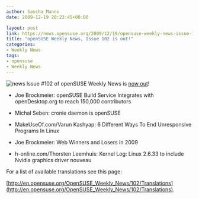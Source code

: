 ```yaml
---
author: Sascha Manns
date: 2009-12-19 20:23:45+00:00

layout: post
link: https://news.opensuse.org/2009/12/19/opensuse-weekly-news-issue-102-is-out/
title: "openSUSE Weekly News, Issue 102 is out!"
categories:
- Weekly News
tags:
- opensuse
- Weekly News
---
```


![news](http://static.opensuse.org/images/knewsticker.png) Issue #102 of openSUSE Weekly News is [now out](http://en.opensuse.org/OpenSUSE_Weekly_News/102)!




	
  * Joe Brockmeier: openSUSE Build  Service Integrates with openDesktop.org to reach 150,000 contributors

	
  * Michal Seben: cronie daemon is  openSUSE

	
  * MakeUseOf.com/Varun Kashyap: 6  Different Ways To End Unresponsive Programs In Linux

	
  * Joe Brockmeier: Web Winners and  Losers in 2009

	
  * h-online.com/Thorsten Leemhuis:  Kernel Log: Linux 2.6.33 to include Nvidia graphics driver nouveau







For a list of available translations see this page:

[http://en.opensuse.org/OpenSUSE_Weekly_News/102/Translations](http://en.opensuse.org/OpenSUSE_Weekly_News/102/Translations).		
